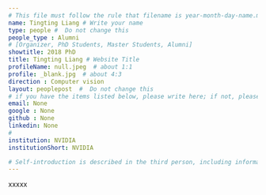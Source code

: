 ```yaml
---
# This file must follow the rule that filename is year-month-day-name.md .
name: Tingting Liang # Write your name
type: people #  Do not change this
people_type : Alumni
# [Organizer, PhD Students, Master Students, Alumni]
showtitle: 2018 PhD
title: Tingting Liang # Website Title
profileName: null.jpeg  # about 1:1
profile: _blank.jpg  # about 4:3
direction : Computer vision
layout: peoplepost  #  Do not change this
# if you have the items listed below, please write here; if not, please write None.
email: None
google : None
github : None
linkedin: None
# 
institution: NVIDIA
institutionShort: NVIDIA

# Self-introduction is described in the third person, including information such as educational experience
---
```


xxxxx

